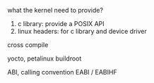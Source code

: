 what the kernel need to provide?

1. c library: provide a POSIX API
2. linux headers: for c library and device driver

cross compile

yocto, petalinux
buildroot

ABI, calling convention
EABI / EABIHF
